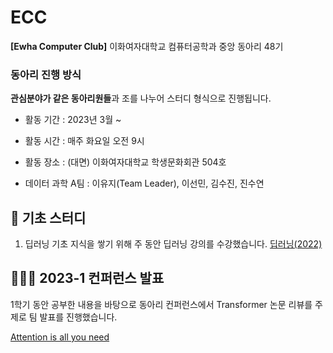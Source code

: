 # ECC
**[Ewha Computer Club]** 이화여자대학교 컴퓨터공학과 중앙 동아리 48기

### 동아리 진행 방식
**관심분야가 같은 동아리원들**과 조를 나누어 스터디 형식으로 진행됩니다.

- 활동 기간 : 2023년 3월 ~ 

- 활동 시간 : 매주 화요일 오전 9시

- 활동 장소 : (대면) 이화여자대학교 학생문화회관 504호

- 데이터 과학 A팀 : 이유지(Team Leader), 이선민, 김수진, 진수연

## 🐣 기초 스터디
1. 딥러닝 기초 지식을 쌓기 위해 주 동안 딥러닝 강의를 수강했습니다.
[딥러닝(2022)](https://www.youtube.com/playlist?app=desktop&list=PLeiav_J6JcY8iFItzNZ_6PMlz9W4_jz5J, "Youtube")

## 👩🏻‍💻 2023-1 컨퍼런스 발표
1학기 동안 공부한 내용을 바탕으로 동아리 컨퍼런스에서 Transformer 논문 리뷰를 주제로 팀 발표를 진행했습니다.

[Attention is all you need](https://arxiv.org/abs/1706.03762, "paper")
